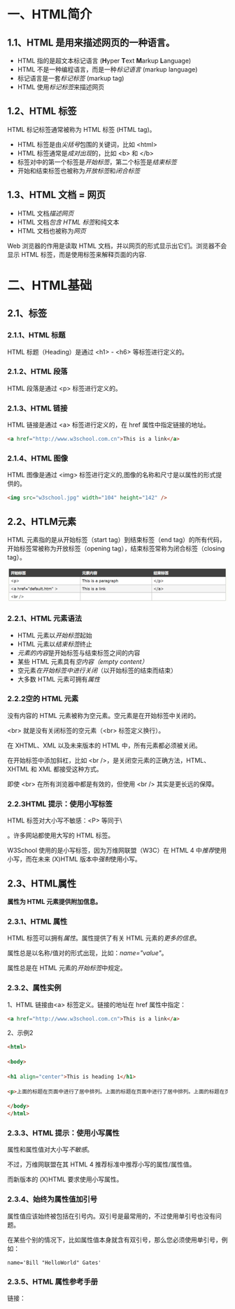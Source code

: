 # 一、HTML简介

## 1.1、HTML 是用来描述网页的一种语言。

- HTML 指的是超文本标记语言 (**H**yper **T**ext **M**arkup **L**anguage)
- HTML 不是一种编程语言，而是一种*标记语言* (markup language)
- 标记语言是一套*标记标签* (markup tag)
- HTML 使用*标记标签*来描述网页

## 1.2、HTML 标签

HTML 标记标签通常被称为 HTML 标签 (HTML tag)。

- HTML 标签是由*尖括号*包围的关键词，比如 \<html>
- HTML 标签通常是*成对出现*的，比如 \<b> 和 \</b>
- 标签对中的第一个标签是*开始标签*，第二个标签是*结束标签*
- 开始和结束标签也被称为*开放标签*和*闭合标签*



## 1.3、HTML 文档 = 网页

- HTML 文档*描述网页*
- HTML 文档*包含 HTML 标签*和纯文本
- HTML 文档也被称为*网页*

Web 浏览器的作用是读取 HTML 文档，并以网页的形式显示出它们。浏览器不会显示 HTML 标签，而是使用标签来解释页面的内容.



# 二、HTML基础

## 2.1、标签

### 2.1.1、HTML 标题

HTML 标题（Heading）是通过 \<h1> - \<h6> 等标签进行定义的。

### 2.1.2、HTML 段落

HTML 段落是通过 \<p> 标签进行定义的。

### 2.1.3、HTML 链接

HTML 链接是通过 \<a> 标签进行定义的，在 href 属性中指定链接的地址。

```html
<a href="http://www.w3school.com.cn">This is a link</a>
```

### 2.1.4、HTML 图像

HTML 图像是通过 \<img> 标签进行定义的,图像的名称和尺寸是以属性的形式提供的。

```html
<img src="w3school.jpg" width="104" height="142" />
```

## 2.2、HTLM元素

HTML 元素指的是从开始标签（start tag）到结束标签（end tag）的所有代码，开始标签常被称为开放标签（opening tag），结束标签常称为闭合标签（closing tag）。

![1552811187858](assets/1552811187858.png)

### 2.2.1、HTML 元素语法

- HTML 元素以*开始标签*起始
- HTML 元素以*结束标签*终止
- *元素的内容*是开始标签与结束标签之间的内容
- 某些 HTML 元素具有*空内容（empty content）*
- 空元素*在开始标签中进行关闭*（以开始标签的结束而结束）
- 大多数 HTML 元素可拥有*属性*

### 2.2.2空的 HTML 元素

没有内容的 HTML 元素被称为空元素。空元素是在开始标签中关闭的。

\<br> 就是没有关闭标签的空元素（\<br> 标签定义换行）。

在 XHTML、XML 以及未来版本的 HTML 中，所有元素都必须被关闭。

在开始标签中添加斜杠，比如 \<br />，是关闭空元素的正确方法，HTML、XHTML 和 XML 都接受这种方式。

即使 \<br> 在所有浏览器中都是有效的，但使用 \<br /> 其实是更长远的保障。

### 2.2.3HTML 提示：使用小写标签

HTML 标签对大小写不敏感：\<P> 等同于\ <p>。许多网站都使用大写的 HTML 标签。

W3School 使用的是小写标签，因为万维网联盟（W3C）在 HTML 4 中*推荐*使用小写，而在未来 (X)HTML 版本中*强制*使用小写。

## 2.3、HTML属性

**属性为 HTML 元素提供附加信息。**

### 2.3.1、HTML 属性

HTML 标签可以拥有*属性*。属性提供了有关 HTML 元素的*更多的信息*。

属性总是以名称/值对的形式出现，比如：*name="value"*。

属性总是在 HTML 元素的*开始标签*中规定。

### 2.3.2、属性实例

1、HTML 链接由\<a> 标签定义。链接的地址在 href 属性中指定：

```html
<a href="http://www.w3school.com.cn">This is a link</a>
```

2、示例2

```html
<html>

<body>

<h1 align="center">This is heading 1</h1>

<p>上面的标题在页面中进行了居中排列。上面的标题在页面中进行了居中排列。上面的标题在页面中进行了居中排列。</p>

</body>
</html>
```

###   2.3.3、HTML 提示：使用小写属性

属性和属性值对大小写*不敏感*。

不过，万维网联盟在其 HTML 4 推荐标准中推荐小写的属性/属性值。

而新版本的 (X)HTML 要求使用小写属性。

### 2.3.4、始终为属性值加引号

属性值应该始终被包括在引号内。双引号是最常用的，不过使用单引号也没有问题。

在某些个别的情况下，比如属性值本身就含有双引号，那么您必须使用单引号，例如：

```
name='Bill "HelloWorld" Gates'
```

### 2.3.5、HTML 属性参考手册

链接：[](http://www.w3school.com.cn/tags/index.asp)

